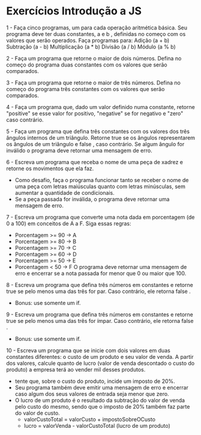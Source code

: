 <h1>Exercícios Introdução a JS</h1>

1 - Faça cinco programas, um para cada operação aritmética básica. Seu programa deve ter duas constantes, a e b , definidas no começo com os valores que serão operados. Faça programas para:
Adição (a + b)
Subtração (a - b)
Multiplicação (a * b)
Divisão (a / b)
Módulo (a % b)

2 - Faça um programa que retorne o maior de dois números. Defina no começo do programa duas constantes com os valores que serão comparados.

3 - Faça um programa que retorne o maior de três números. Defina no começo do programa três constantes com os valores que serão comparados.

4 - Faça um programa que, dado um valor definido numa constante, retorne "positive" se esse valor for positivo, "negative" se for negativo e "zero" caso contrário.

5 - Faça um programa que defina três constantes com os valores dos três ângulos internos de um triângulo. Retorne true se os ângulos representarem os ângulos de um triângulo e false , caso contrário. Se algum ângulo for inválido o programa deve retornar uma mensagem de erro.
 
6 - Escreva um programa que receba o nome de uma peça de xadrez e retorne os movimentos que ela faz.

  - Como desafio, faça o programa funcionar tanto se receber o nome de uma peça com letras maiúsculas quanto com letras minúsculas, sem aumentar a quantidade de condicionais.
  - Se a peça passada for inválida, o programa deve retornar uma mensagem de erro.

7 - Escreva um programa que converte uma nota dada em porcentagem (de 0 a 100) em conceitos de A a F. Siga essas regras:
  - Porcentagem >= 90 -> A
  - Porcentagem >= 80 -> B
  - Porcentagem >= 70 -> C
  - Porcentagem >= 60 -> D
  - Porcentagem >= 50 -> E
  - Porcentagem < 50 -> F
O programa deve retornar uma mensagem de erro e encerrar se a nota passada for menor que 0 ou maior que 100.

8 - Escreva um programa que defina três números em constantes e retorne true se pelo menos uma das três for par. Caso contrário, ele retorna false .
  - Bonus: use somente um if.

9 - Escreva um programa que defina três números em constantes e retorne true se pelo menos uma das três for ímpar. Caso contrário, ele retorna false .
  - Bonus: use somente um if.

10 - Escreva um programa que se inicie com dois valores em duas constantes diferentes: o custo de um produto e seu valor de venda. A partir dos valores, calcule quanto de lucro (valor de venda descontado o custo do produto) a empresa terá ao vender mil desses produtos.
 - tente que, sobre o custo do produto, incide um imposto de 20%.
 - Seu programa também deve emitir uma mensagem de erro e encerrar caso algum dos seus valores de entrada seja menor que zero.
 - O lucro de um produto é o resultado da subtração do valor de venda pelo custo do mesmo, sendo que o imposto de 20% também faz parte do valor de custo.
    - valorCustoTotal = valorCusto + impostoSobreOCusto
    - lucro = valorVenda - valorCustoTotal (lucro de um produto)